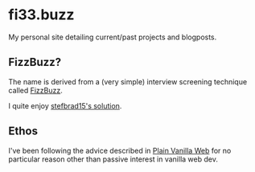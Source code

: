 # fi33.buzz

My personal site detailing current/past projects and blogposts.

## FizzBuzz?

The name is derived from a (very simple) interview screening technique called [FizzBuzz](https://en.wikipedia.org/wiki/Fizz_buzz#Programming). 

I quite enjoy [stefbrad15's solution](https://beapython.dev/2020/09/16/best-python-fizzbuzz-code-on-the-entire-internet/).

## Ethos

I've been following the advice described in [Plain Vanilla Web](https://plainvanillaweb.com/index.html) for no particular reason other than passive interest in vanilla web dev.
